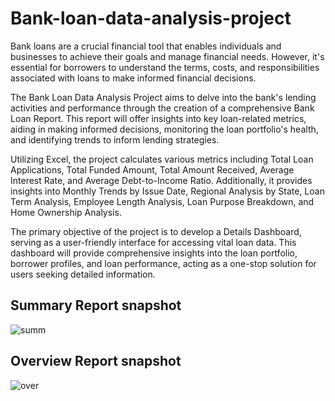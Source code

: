 # Bank-loan-data-analysis-project

Bank loans are a crucial financial tool that enables individuals and businesses to achieve their goals and manage financial needs. However, it's essential for borrowers to understand the terms, costs, and responsibilities associated with loans to make informed financial decisions.

The Bank Loan Data Analysis Project aims to delve into the bank's lending activities and performance through the creation of a comprehensive Bank Loan Report. This report will offer insights into key loan-related metrics, aiding in making informed decisions, monitoring the loan portfolio's health, and identifying trends to inform lending strategies.

Utilizing Excel, the project calculates various metrics including Total Loan Applications, Total Funded Amount, Total Amount Received, Average Interest Rate, and Average Debt-to-Income Ratio. Additionally, it provides insights into Monthly Trends by Issue Date, Regional Analysis by State, Loan Term Analysis, Employee Length Analysis, Loan Purpose Breakdown, and Home Ownership Analysis.

The primary objective of the project is to develop a Details Dashboard, serving as a user-friendly interface for accessing vital loan data. This dashboard will provide comprehensive insights into the loan portfolio, borrower profiles, and loan performance, acting as a one-stop solution for users seeking detailed information.


## Summary Report snapshot
![summ](https://github.com/Radhika190/Bank-loan-data-analysis-project/assets/128241822/7eb9af33-1c2c-4df5-9069-854a1e975ec6)

## Overview Report snapshot
![over](https://github.com/Radhika190/Bank-loan-data-analysis-project/assets/128241822/390df856-e14e-42ad-b3e2-ba63f45c2071)
